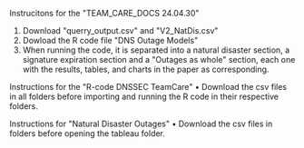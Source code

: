 Instrucitons for the "TEAM_CARE_DOCS 24.04.30"
1) Download "querry_output.csv" and "V2_NatDis.csv"
2) Dowload the R code file "DNS Outage Models"
3) When running the code, it is separated into a natural disaster section, a signature expiration section and a "Outages as whole" section, each one with the results, tables, and charts in the paper as corresponding.

Instructions for the "R-code DNSSEC TeamCare"
• Download the csv files in all folders before importing and running the R code in their respective folders.


Instructions for "Natural Disaster Outages"
• Download the csv files in folders before opening the tableau folder.
